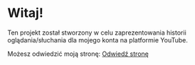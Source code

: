 # Witaj!

Ten projekt został stworzony w celu zaprezentowania historii oglądania/słuchania dla mojego konta na platformie YouTube.

Możesz odwiedzić moją stronę: [Odwiedź stronę](https://appyoutubehistory.streamlit.app)
